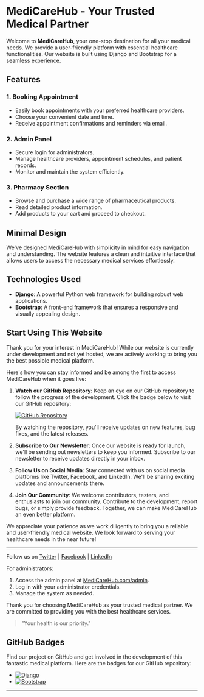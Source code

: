 # MediCareHub - Your Trusted Medical Partner

Welcome to **MediCareHub**, your one-stop destination for all your medical needs. We provide a user-friendly platform with essential healthcare functionalities. Our website is built using Django and Bootstrap for a seamless experience.

## Features

### 1. Booking Appointment

- Easily book appointments with your preferred healthcare providers.
- Choose your convenient date and time.
- Receive appointment confirmations and reminders via email.

### 2. Admin Panel

- Secure login for administrators.
- Manage healthcare providers, appointment schedules, and patient records.
- Monitor and maintain the system efficiently.

### 3. Pharmacy Section

- Browse and purchase a wide range of pharmaceutical products.
- Read detailed product information.
- Add products to your cart and proceed to checkout.

## Minimal Design

We've designed MediCareHub with simplicity in mind for easy navigation and understanding. The website features a clean and intuitive interface that allows users to access the necessary medical services effortlessly.

## Technologies Used

- **Django**: A powerful Python web framework for building robust web applications.
- **Bootstrap**: A front-end framework that ensures a responsive and visually appealing design.

## Start Using This Website

Thank you for your interest in MediCareHub! While our website is currently under development and not yet hosted, we are actively working to bring you the best possible medical platform.

Here's how you can stay informed and be among the first to access MediCareHub when it goes live:

1. **Watch our GitHub Repository**: Keep an eye on our GitHub repository to follow the progress of the development. Click the badge below to visit our GitHub repository:

   [![GitHub Repository](https://img.shields.io/badge/GitHub-Repository-blue.svg)](https://github.com/YourGitHubUsername/MediCareHub)

   By watching the repository, you'll receive updates on new features, bug fixes, and the latest releases.

2. **Subscribe to Our Newsletter**: Once our website is ready for launch, we'll be sending out newsletters to keep you informed. Subscribe to our newsletter to receive updates directly in your inbox.

3. **Follow Us on Social Media**: Stay connected with us on social media platforms like Twitter, Facebook, and LinkedIn. We'll be sharing exciting updates and announcements there.

4. **Join Our Community**: We welcome contributors, testers, and enthusiasts to join our community. Contribute to the development, report bugs, or simply provide feedback. Together, we can make MediCareHub an even better platform.

We appreciate your patience as we work diligently to bring you a reliable and user-friendly medical website. We look forward to serving your healthcare needs in the near future!

---

Follow us on [Twitter](https://twitter.com/MediCareHub) | [Facebook](https://facebook.com/MediCareHub) | [LinkedIn](https://linkedin.com/company/MediCareHub)


For administrators:

1. Access the admin panel at [MediCareHub.com/admin](https://www.medicarehub.com/admin).
2. Log in with your administrator credentials.
3. Manage the system as needed.

Thank you for choosing MediCareHub as your trusted medical partner. We are committed to providing you with the best healthcare services.

> "Your health is our priority."

## GitHub Badges

Find our project on GitHub and get involved in the development of this fantastic medical platform. Here are the badges for our GitHub repository:

- [![Django](https://img.shields.io/badge/Django-3.2.0-blue.svg)](https://github.com/YourGitHubUsername/MediCareHub)
- [![Bootstrap](https://img.shields.io/badge/Bootstrap-5.0.0-purple.svg)](https://github.com/YourGitHubUsername/MediCareHub)

---
